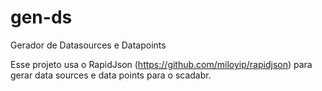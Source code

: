 # gen-ds
Gerador de Datasources e Datapoints

Esse projeto usa o RapidJson (https://github.com/miloyip/rapidjson) para gerar data sources e data points para o scadabr.

